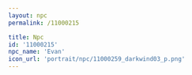 ```yaml
---
layout: npc
permalink: /11000215

title: Npc
id: '11000215'
npc_name: 'Evan'
icon_url: 'portrait/npc/11000259_darkwind03_p.png'
---
```

